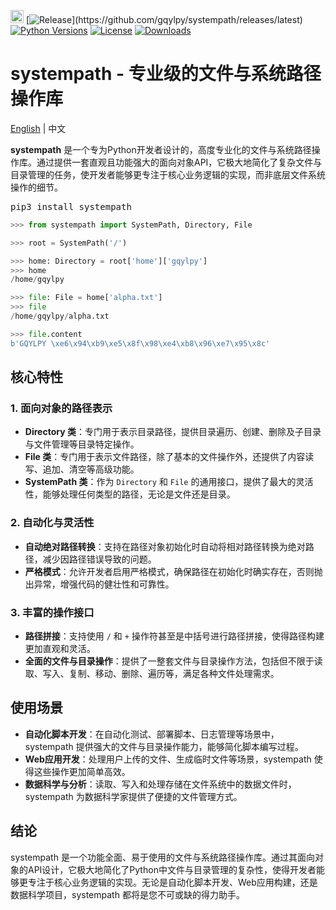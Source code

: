 [<img alt="LOGO" src="https://python.org/favicon.ico" height="21" width="21"/>](http://gqylpy.com)
[![Release](https://img.shields.io/github/release/gqylpy/systempath.svg?style=flat-square")](https://github.com/gqylpy/systempath/releases/latest)
[![Python Versions](https://img.shields.io/pypi/pyversions/systempath)](https://pypi.org/project/systempath)
[![License](https://img.shields.io/pypi/l/systempath)](https://github.com/gqylpy/systempath/blob/master/LICENSE)
[![Downloads](https://static.pepy.tech/badge/systempath)](https://pepy.tech/project/systempath)

# systempath - 专业级的文件与系统路径操作库
[English](README.md) | 中文

**systempath** 是一个专为Python开发者设计的，高度专业化的文件与系统路径操作库。通过提供一套直观且功能强大的面向对象API，它极大地简化了复杂文件与目录管理的任务，使开发者能够更专注于核心业务逻辑的实现，而非底层文件系统操作的细节。

<kbd>pip3 install systempath</kbd>

```python
>>> from systempath import SystemPath, Directory, File

>>> root = SystemPath('/')

>>> home: Directory = root['home']['gqylpy']
>>> home
/home/gqylpy

>>> file: File = home['alpha.txt']
>>> file
/home/gqylpy/alpha.txt

>>> file.content
b'GQYLPY \xe6\x94\xb9\xe5\x8f\x98\xe4\xb8\x96\xe7\x95\x8c'
```

## 核心特性

### 1. 面向对象的路径表示

- **Directory 类**：专门用于表示目录路径，提供目录遍历、创建、删除及子目录与文件管理等目录特定操作。
- **File 类**：专门用于表示文件路径，除了基本的文件操作外，还提供了内容读写、追加、清空等高级功能。
- **SystemPath 类**：作为 `Directory` 和 `File` 的通用接口，提供了最大的灵活性，能够处理任何类型的路径，无论是文件还是目录。

### 2. 自动化与灵活性

- **自动绝对路径转换**：支持在路径对象初始化时自动将相对路径转换为绝对路径，减少因路径错误导致的问题。
- **严格模式**：允许开发者启用严格模式，确保路径在初始化时确实存在，否则抛出异常，增强代码的健壮性和可靠性。

### 3. 丰富的操作接口

- **路径拼接**：支持使用 `/` 和 `+` 操作符甚至是中括号进行路径拼接，使得路径构建更加直观和灵活。
- **全面的文件与目录操作**：提供了一整套文件与目录操作方法，包括但不限于读取、写入、复制、移动、删除、遍历等，满足各种文件处理需求。

## 使用场景

- **自动化脚本开发**：在自动化测试、部署脚本、日志管理等场景中，systempath 提供强大的文件与目录操作能力，能够简化脚本编写过程。
- **Web应用开发**：处理用户上传的文件、生成临时文件等场景，systempath 使得这些操作更加简单高效。
- **数据科学与分析**：读取、写入和处理存储在文件系统中的数据文件时，systempath 为数据科学家提供了便捷的文件管理方式。

## 结论

systempath 是一个功能全面、易于使用的文件与系统路径操作库。通过其面向对象的API设计，它极大地简化了Python中文件与目录管理的复杂性，使得开发者能够更专注于核心业务逻辑的实现。无论是自动化脚本开发、Web应用构建，还是数据科学项目，systempath 都将是您不可或缺的得力助手。
